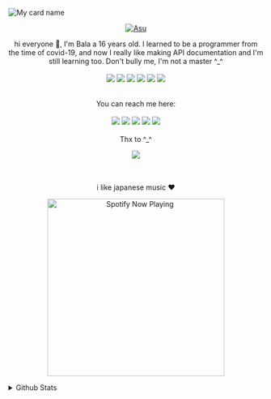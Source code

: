 ![My card name](https://cardivo.vercel.app/api?name=Bala%20-%20Xorizn&description=Hello%20my%20name%20is%20Bala%20and%20i%27m%2016%20years%20old%20from%20Bali,%20nice%20to%20meet%20you%20all%20%F0%9F%91%8B&image=https://i.ibb.co/2FQY4Yv/442757cb859d28f896389b76fff1d758.gif&backgroundColor=%23ecf0f1&instagram=balaxdh&github=Xorizn&youtube=Xorizn&pattern=leaf&colorPattern=%23eaeaea)
<p align="center">
  <a href="https://github.com/Xorizn"><img src="http://readme-typing-svg.herokuapp.com?color=df9c1f&center=true&vCenter=true&multiline=false&lines=My+Name+Xorizn;I+Learn+Html+And+Javascript;I+Am+16+Years+Old;I+live+In+Indonesia;Don't+bully+me+≧▽≦" alt="Asu"></a>
</p>


<div align="center">
  hi everyone 👋, I'm Bala a 16 years old. I learned to be a programmer from the time of covid-19, and now I really like making API documentation and I'm still learning too. Don't bully me, I'm not a master ^_^
  <br><br>
  <img src="https://img.shields.io/badge/Python-14354C?style=for-the-badge&logo=python&logoColor=white"/>
  <img src="https://img.shields.io/badge/JavaScript-323330?style=for-the-badge&logo=javascript&logoColor=F7DF1E"/>
  <img src="https://img.shields.io/badge/Node.js-43853D?style=for-the-badge&logo=node.js&logoColor=white"/>
  <img src="https://img.shields.io/badge/HTML-E34F26?style=for-the-badge&logo=html5&logoColor=white"/>
  <img src="https://img.shields.io/badge/CSS-1572B6?style=for-the-badge&logo=css3&logoColor=white"/>
  <img src="https://img.shields.io/badge/still studying-007ACC?style=for-the-badge&logo=typescript&logoColor=white"/>
  <br><br>

  You can reach me here:<br><br>
  <a href="mailto:balakrishnaputu@gmail.com" style="text-decoration: none;">
    <img src="https://img.shields.io/badge/email%20me%20here-%23EA4335?&style=for-the-badge&logo=gmail&logoColor=white"/>
  </a>
  <a href="https://t.me/xorizn" style="text-decoration: none;">
    <img src="https://img.shields.io/badge/telegram-%2326A5E4?&style=for-the-badge&logo=telegram&logoColor=white"/>
  </a>
  <a href="https://line.me/ti/p/M-JEkT8kYt" style="text-decoration: none;">
    <img src="https://img.shields.io/badge/line-%2300C300?&style=for-the-badge&logo=line&logoColor=white"/>
  </a>
  <a href="https://instagram.com/balaxdh" style="text-decoration: none;">
    <img src="https://img.shields.io/badge/instagram-%23E4405F?&style=for-the-badge&logo=instagram&logoColor=white"/>
  </a>
  <a href="https://wa.me/6281337541779" style="text-decoration: none;">
    <img src="https://img.shields.io/badge/WhatsApp-25D366?style=for-the-badge&logo=whatsapp&logoColor=white" />
  </a>
  <br><br>
  Thx to ^_^
  <p>
   <a href="https://github.com/satyawikananda"><img src="https://img.shields.io/badge/Thanks to Satya Wikananda-db9107?style=for-the-badge"/></a>
  </p>
    
  <br><br>
  i like japanese music ♥ 
  <br>
  
  <p>
  <a href="https://open.spotify.com/track/4bNvS25ZVMCvLHEUV87mp4?si=yb1PaPVnRgiTYedy8r6i_g&utm_source=copy-link&context=spotify%3Aplaylist%3A37i9dQZF1EIVoBTSiHHsdx&dl_branch=1" target="_blank"><img src="https://now-playing-on-spotify.vercel.app/api/spotify" alt="Spotify Now Playing" width="350"/></a>
</p>
</div>

<details>
  <summary>Github Stats</summary>
  <img src="https://github-profile-summary-cards.vercel.app/api/cards/profile-details?username=Xorizn&theme=monokai">
</details>
